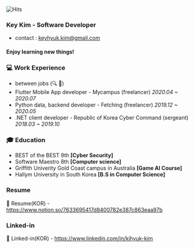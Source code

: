 ![Hits](https://hits.seeyoufarm.com/api/count/incr/badge.svg?url=https://github.com/KimKiHyuk)
### Key Kim - Software Developer
* contact : keyhyuk.kim@gmail.com
#### Enjoy learning new things!

### 💻 Work Experience
* between jobs (🔍 💼)
* Flutter Mobile App developer - Mycampus (freelancer)  *2020.04 ~ 2020.07*
* Python data, backend developer - Fetching (freelancer)  *2019.12 ~ 2020.05*
* .NET client developer - Republic of Korea Cyber Command (sergeant) *2018.03 ~ 2019.10*

### 🎓 Education
* BEST of the BEST 9th **[Cyber Security]**
* Software Maestro 8th  **[Computer science]**
* Griffith Univerity Gold Coast campus in Australia **[Game AI Course]**
* Hallym University in South Korea **[B.S in Computer Science]**


### Resume
📃 Resume(KOR) - https://www.notion.so/7633695417d8400782e387c863eaa97b

### Linked-in
👔 Linked-in(KOR) - https://www.linkedin.com/in/kihyuk-kim
